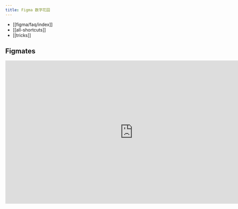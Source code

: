 ```yaml
---
title: Figma 数字花园
---
```


- [[figma/faq/index]]
- [[all-shortcuts]]
- [[tricks]]

## Figmates
<iframe style="border: 1px solid rgba(0, 0, 0, 0.1);" width="800" height="450" src="https://www.figma.com/embed?embed_host=share&url=https%3A%2F%2Fwww.figma.com%2Ffile%2FP2bINmvStMD3o1mh0snGGa%2FFigmates%3Ftype%3Ddesign%26node-id%3D0%253A1%26mode%3Ddesign%26t%3DZfxlvWt82rYLCwJw-1" allowfullscreen></iframe>